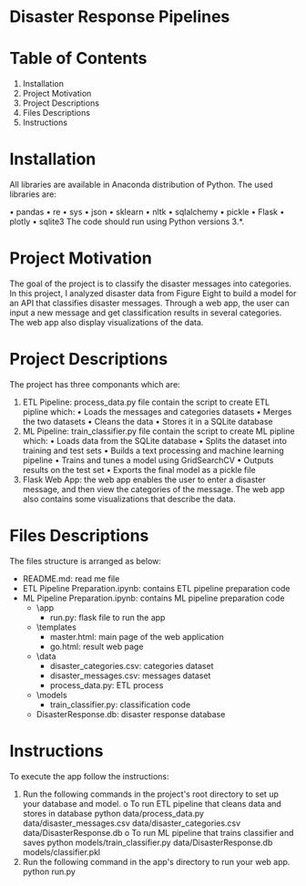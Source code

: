 # Disaster Response Pipelines
# Table of Contents
1.	Installation
2.	Project Motivation
3.	Project Descriptions
4.	Files Descriptions
5.	Instructions
# Installation

All libraries are available in Anaconda distribution of Python. The used libraries are:

•	pandas
•	re
•	sys
•	json
•	sklearn
•	nltk
•	sqlalchemy
•	pickle
•	Flask
•	plotly
•	sqlite3
The code should run using Python versions 3.*.
# Project Motivation
The goal of the project is to classify the disaster messages into categories. In this project, I analyzed disaster data from Figure Eight to build a model for an API that classifies disaster messages. Through a web app, the user can input a new message and get classification results in several categories. The web app also display visualizations of the data.
# Project Descriptions
The project has three componants which are:
1.	ETL Pipeline: process_data.py file contain the script to create ETL pipline which:
•	Loads the messages and categories datasets
•	Merges the two datasets
•	Cleans the data
•	Stores it in a SQLite database
2.	ML Pipeline: train_classifier.py file contain the script to create ML pipline which:
•	Loads data from the SQLite database
•	Splits the dataset into training and test sets
•	Builds a text processing and machine learning pipeline
•	Trains and tunes a model using GridSearchCV
•	Outputs results on the test set
•	Exports the final model as a pickle file
3.	Flask Web App: the web app enables the user to enter a disaster message, and then view the categories of the message.
The web app also contains some visualizations that describe the data.
# Files Descriptions
The files structure is arranged as below:
- README.md: read me file
- ETL Pipeline Preparation.ipynb: contains ETL pipeline preparation code
- ML Pipeline Preparation.ipynb: contains ML pipeline preparation code
	- \app
		- run.py: flask file to run the app
	- \templates
		- master.html: main page of the web application 
		- go.html: result web page
	- \data
		- disaster_categories.csv: categories dataset
		- disaster_messages.csv: messages dataset
		- process_data.py: ETL process
	- \models
		- train_classifier.py: classification code
	- DisasterResponse.db: disaster response database	
# Instructions
To execute the app follow the instructions:
1.	Run the following commands in the project's root directory to set up your database and model.
o	To run ETL pipeline that cleans data and stores in database python data/process_data.py data/disaster_messages.csv data/disaster_categories.csv data/DisasterResponse.db
o	To run ML pipeline that trains classifier and saves python models/train_classifier.py data/DisasterResponse.db models/classifier.pkl
2.	Run the following command in the app's directory to run your web app. python run.py



